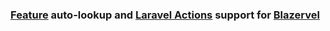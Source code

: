 ### [Feature](https://blazervel.com/features) auto-lookup and [Laravel Actions](https://laravel-actions.com) support for [Blazervel](https://blazervel.com/features)
